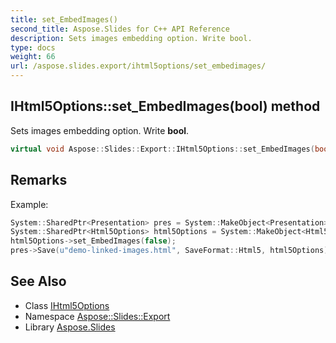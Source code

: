 ```yaml
---
title: set_EmbedImages()
second_title: Aspose.Slides for C++ API Reference
description: Sets images embedding option. Write bool.
type: docs
weight: 66
url: /aspose.slides.export/ihtml5options/set_embedimages/
---
```

## IHtml5Options::set_EmbedImages(bool) method


Sets images embedding option. Write **bool**.

```cpp
virtual void Aspose::Slides::Export::IHtml5Options::set_EmbedImages(bool value)=0
```

## Remarks


Example: 
```cpp
System::SharedPtr<Presentation> pres = System::MakeObject<Presentation>(u"demo.pptx");
System::SharedPtr<Html5Options> html5Options = System::MakeObject<Html5Options>();
html5Options->set_EmbedImages(false);
pres->Save(u"demo-linked-images.html", SaveFormat::Html5, html5Options);
```

## See Also

* Class [IHtml5Options](../)
* Namespace [Aspose::Slides::Export](../../)
* Library [Aspose.Slides](../../../)